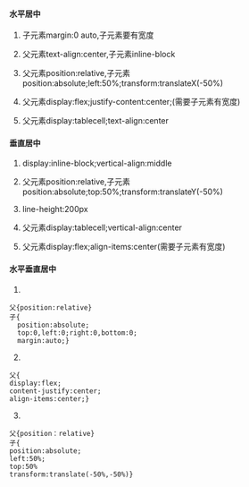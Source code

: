 #### 水平居中

1. 子元素margin:0 auto,子元素要有宽度

2. 父元素text-align:center,子元素inline-block

3. 父元素position:relative,子元素position:absolute;left:50%;transform:translateX\(-50%\)

4. 父元素display:flex;justify-content:center;\(需要子元素有宽度\)

5. 父元素display:tablecell;text-align:center

#### 垂直居中

1. display:inline-block;vertical-align:middle

2. 父元素position:relative,子元素position:absolute;top:50%;transform:translateY\(-50%\)

3. line-height:200px

4. 父元素display:tablecell;vertical-align:center

5. 父元素display:flex;align-items:center\(需要子元素有宽度\)

#### 水平垂直居中

1.

```
父{position:relative}
子{
  position:absolute;
  top:0,left:0;right:0,bottom:0;
  margin:auto;}
```

2.

```
父{
display:flex;
content-justify:center;
align-items:center;}
```

3.

```
父{position：relative}
子{
position:absolute;
left:50%;
top:50%
transform:translate(-50%,-50%)}
```



